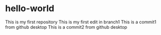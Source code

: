 # hello-world
This is my first repository
This is my first edit in branch1
This is a commit1 from github desktop
This is a commit2 from github desktop
